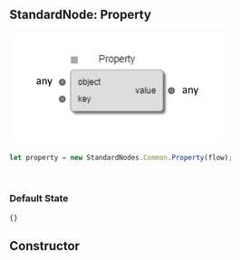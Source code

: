 ## StandardNode: Property

<img class="zoomable" alt="Property standard node" src="/images/standard-nodes/common/property.png" />

<Hierarchy :extend="{name: 'Node', link: '../../api/classes/node.html'}" />
<br/>

```js
let property = new StandardNodes.Common.Property(flow);
```

<br/>

### Default State

```js
{}
```

## Constructor

<Method type="method">
  <template v-slot:signature>
    new Property(<strong>flow: </strong><em><Ref to="../../api/classes/flow">Flow</Ref></em>,
    <strong>options?: </strong><em><Ref to="../../api/interfaces/node-creator-options">NodeCreatorOptions</Ref></em>):
    <em><Ref to="#standardnode-property">Property</Ref></em>
  </template>
  <template v-slot:params>
    <Param name="flow">
      <em><Ref to="../../api/classes/flow">Flow</Ref></em>
    </Param>
    <Param name="options?">
      <em><Ref to="../../api/interfaces/node-creator-options">NodeCreatorOptions</Ref></em>
      <template v-slot:default-value>
        <em>{}</em>
      </template>
    </Param>
  </template>
</Method>
